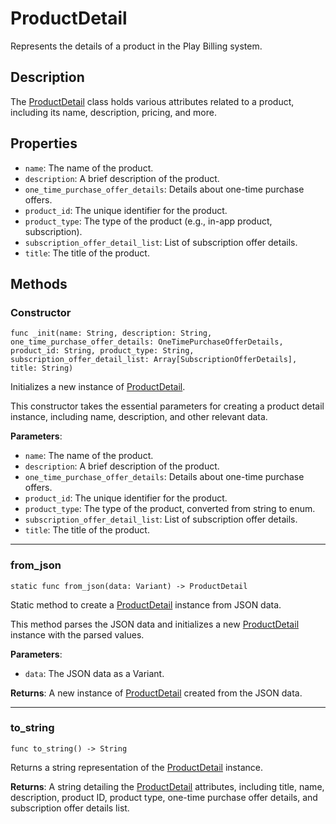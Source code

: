 # ProductDetail

Represents the details of a product in the Play Billing system.

## Description
The [ProductDetail](index.md) class holds various attributes related to a product, including its name, description, pricing, and more.

## Properties

- `name`: The name of the product.
- `description`: A brief description of the product.
- `one_time_purchase_offer_details`: Details about one-time purchase offers.
- `product_id`: The unique identifier for the product.
- `product_type`: The type of the product (e.g., in-app product, subscription).
- `subscription_offer_detail_list`: List of subscription offer details.
- `title`: The title of the product.

## Methods

### Constructor

```gdscript
func _init(name: String, description: String, one_time_purchase_offer_details: OneTimePurchaseOfferDetails, product_id: String, product_type: String, subscription_offer_detail_list: Array[SubscriptionOfferDetails], title: String)
```

Initializes a new instance of [ProductDetail](index.md).

This constructor takes the essential parameters for creating a product
detail instance, including name, description, and other relevant data.

**Parameters**:

  - `name`: The name of the product.
  - `description`: A brief description of the product.
  - `one_time_purchase_offer_details`: Details about one-time purchase offers.
  - `product_id`: The unique identifier for the product.
  - `product_type`: The type of the product, converted from string to enum.
  - `subscription_offer_detail_list`: List of subscription offer details.
  - `title`: The title of the product.

---

### from_json 

```gdscript
static func from_json(data: Variant) -> ProductDetail
```

Static method to create a [ProductDetail](index.md) instance from JSON data.

This method parses the JSON data and initializes a new [ProductDetail](index.md)
instance with the parsed values.

**Parameters**:

  - `data`: The JSON data as a Variant.

**Returns**: A new instance of [ProductDetail](index.md) created from the JSON data.

---

### to_string

```gdscript
func to_string() -> String
```

Returns a string representation of the [ProductDetail](index.md) instance.

**Returns**: A string detailing the [ProductDetail](index.md) attributes, including title, name, description, product ID, product type, one-time purchase offer details, and subscription offer details list.
